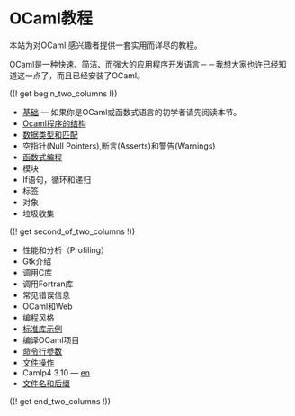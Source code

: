 <!-- ((! set title OCaml教程 !)) ((! set learn !)) -->
<!-- {{! input template/macros.mpp !}} -->

# OCaml教程

本站为对OCaml 感兴趣者提供一套实用而详尽的教程。

OCaml是一种快速、简洁、而强大的应用程序开发语言－－我想大家也许已经知道这一点了，而且已经安装了OCaml。

((! get begin_two_columns !))

* [基础](basics.zh.html) — 如果你是OCaml或函数式语言的初学者请先阅读本节。
* [Ocaml程序的结构](structure_of_ocaml_programs.zh.html)
* [数据类型和匹配](data_types_and_matching.zh.html)
* 空指针(Null Pointers),断言(Asserts)和警告(Warnings)
* [函数式编程](functional_programming.zh.html)
* 模块
* If语句，循环和递归
* 标签
* 对象
* 垃圾收集

((! get second_of_two_columns !))

* 性能和分析（Profiling）
* Gtk介绍
* 调用C库
* 调用Fortran库
* 常见错误信息
* OCaml和Web
* 编程风格
* [标准库示例](standard_library_examples.zh.html)
* 编译OCaml项目
* [命令行参数](command-line_arguments.zh.html)
* [文件操作](file_manipulation.zh.html)
* Camlp4 3.10 — [en](camlp4_3.10/index.html)
* [文件名和后缀](filenames.zh.html)

((! get end_two_columns !))
